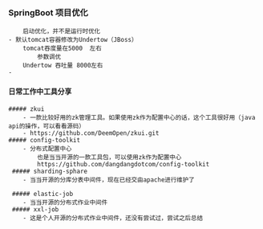 ### SpringBoot 项目优化
        启动优化，并不是运行时优化
    - 默认tomcat容器修改为Undertow（JBoss）
        tomcat吞度量在5000  左右
            参数调优
        Undertow 吞吐量 8000左右
    - 
    
    
 #### 日常工作中工具分享
    ##### zkui
        - 一款比较好用的zk管理工具。如果使用zk作为配置中心的话，这个工具很好用（java api的操作，可以看看源码）
        - https://github.com/DeemOpen/zkui.git
    ##### config-toolkit
        - 分布式配置中心
            也是当当开源的一款工具包，可以使用zk作为配置中心
            https://github.com/dangdangdotcom/config-toolkit
     ##### sharding-sphare
        - 当当开源的分库分表中间件，现在已经交由apache进行维护了
     
     ##### elastic-job
        - 当当开源的分布式作业中间件
     ##### xxl-job
        - 这是个人开源的分布式作业中间件，还没有尝试过，尝试之后总结
                             